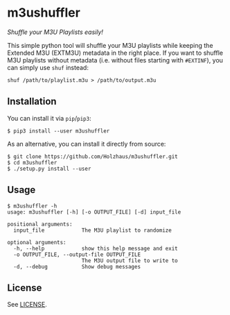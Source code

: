 # m3ushuffler

*Shuffle your M3U Playlists easily!*

This simple python tool will shuffle your M3U playlists while keeping the
Extended M3U (EXTM3U) metadata in the right place. If you want to
shuffle M3U playlists without metadata (i.e. without files starting with
`#EXTINF`), you can simply use `shuf` instead:

    shuf /path/to/playlist.m3u > /path/to/output.m3u


## Installation

You can install it via `pip`/`pip3`:

    $ pip3 install --user m3ushuffler

As an alternative, you can install it directly from source:

    $ git clone https://github.com/Holzhaus/m3ushuffler.git
    $ cd m3ushuffler
    $ ./setup.py install --user


## Usage

    $ m3ushuffler -h
    usage: m3ushuffler [-h] [-o OUTPUT_FILE] [-d] input_file
    
    positional arguments:
      input_file            The M3U playlist to randomize
    
    optional arguments:
      -h, --help            show this help message and exit
      -o OUTPUT_FILE, --output-file OUTPUT_FILE
                            The M3U output file to write to
      -d, --debug           Show debug messages


## License

See [LICENSE](LICENSE).

